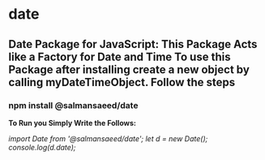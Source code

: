 # date
## Date Package for JavaScript: This Package Acts like a Factory for Date and Time To use this Package after installing create a new object by calling myDateTimeObject. Follow the steps

### npm install @salmansaeed/date 

 **To Run you Simply Write the Follows:** 

*import Date from '@salmansaeed/date';*
*let d = new Date();*
*console.log(d.date);* 

